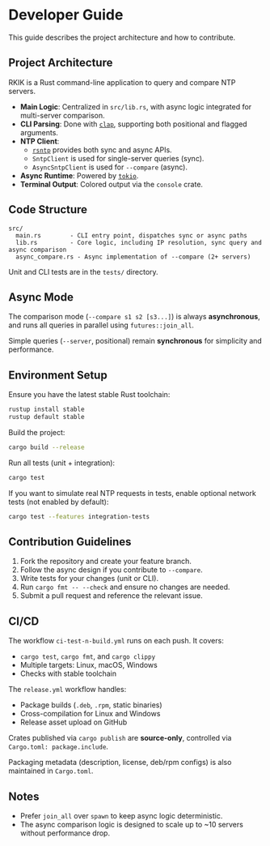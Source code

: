 # Developer Guide

This guide describes the project architecture and how to contribute.

## Project Architecture

RKIK is a Rust command-line application to query and compare NTP servers.

- **Main Logic**: Centralized in `src/lib.rs`, with async logic integrated for multi-server comparison.
- **CLI Parsing**: Done with [`clap`](https://docs.rs/clap), supporting both positional and flagged arguments.
- **NTP Client**:
    - [`rsntp`](https://crates.io/crates/rsntp) provides both sync and async APIs.
    - `SntpClient` is used for single-server queries (sync).
    - `AsyncSntpClient` is used for `--compare` (async).
- **Async Runtime**: Powered by [`tokio`](https://crates.io/crates/tokio).
- **Terminal Output**: Colored output via the `console` crate.

## Code Structure

```
src/
  main.rs        - CLI entry point, dispatches sync or async paths
  lib.rs         - Core logic, including IP resolution, sync query and async comparison
  async_compare.rs - Async implementation of --compare (2+ servers)
```

Unit and CLI tests are in the `tests/` directory.

## Async Mode

The comparison mode (`--compare s1 s2 [s3...]`) is always **asynchronous**, and runs all queries in parallel using `futures::join_all`.

Simple queries (`--server`, positional) remain **synchronous** for simplicity and performance.

## Environment Setup

Ensure you have the latest stable Rust toolchain:

```bash
rustup install stable
rustup default stable
```

Build the project:

```bash
cargo build --release
```

Run all tests (unit + integration):

```bash
cargo test
```

If you want to simulate real NTP requests in tests, enable optional network tests (not enabled by default):

```bash
cargo test --features integration-tests
```

## Contribution Guidelines

1. Fork the repository and create your feature branch.
2. Follow the async design if you contribute to `--compare`.
3. Write tests for your changes (unit or CLI).
4. Run `cargo fmt -- --check` and ensure no changes are needed.
5. Submit a pull request and reference the relevant issue.

## CI/CD

The workflow `ci-test-n-build.yml` runs on each push. It covers:
- `cargo test`, `cargo fmt`, and `cargo clippy`
- Multiple targets: Linux, macOS, Windows
- Checks with stable toolchain

The `release.yml` workflow handles:
- Package builds (`.deb`, `.rpm`, static binaries)
- Cross-compilation for Linux and Windows
- Release asset upload on GitHub

Crates published via `cargo publish` are **source-only**, controlled via `Cargo.toml: package.include`.

Packaging metadata (description, license, deb/rpm configs) is also maintained in `Cargo.toml`.

## Notes

- Prefer `join_all` over `spawn` to keep async logic deterministic.
- The async comparison logic is designed to scale up to ~10 servers without performance drop.